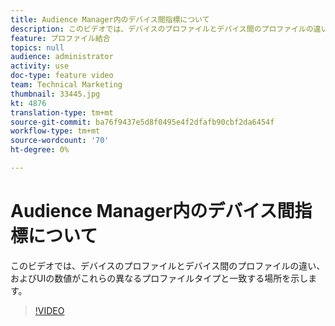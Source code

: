 ```yaml
---
title: Audience Manager内のデバイス間指標について
description: このビデオでは、デバイスのプロファイルとデバイス間のプロファイルの違い、およびUIの数値がこれらの異なるプロファイルタイプと一致する場所を示します。
feature: プロファイル結合
topics: null
audience: administrator
activity: use
doc-type: feature video
team: Technical Marketing
thumbnail: 33445.jpg
kt: 4876
translation-type: tm+mt
source-git-commit: ba76f9437e5d8f0495e4f2dfafb90cbf2da6454f
workflow-type: tm+mt
source-wordcount: '70'
ht-degree: 0%

---
```



# Audience Manager内のデバイス間指標について

このビデオでは、デバイスのプロファイルとデバイス間のプロファイルの違い、およびUIの数値がこれらの異なるプロファイルタイプと一致する場所を示します。

>[!VIDEO](https://video.tv.adobe.com/v/33445/?quality=12)
